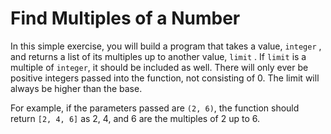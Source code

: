 # Find Multiples of a Number

In this simple exercise, you will build a program that takes a value, `integer` , and returns a list of its multiples up to another value, `limit` . If `limit` is a multiple of `integer`, it should be included as well. There will only ever be positive integers passed into the function, not consisting of 0. The limit will always be higher than the base.

For example, if the parameters passed are `(2, 6)`, the function should return `[2, 4, 6]` as 2, 4, and 6 are the multiples of 2 up to 6.
